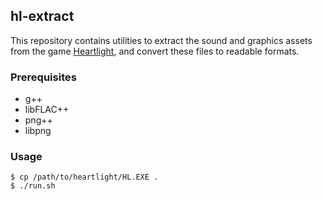 ## hl-extract

This repository contains utilities to extract the sound and graphics assets from the game [Heartlight](https://en.wikipedia.org/wiki/Heartlight_(video_game)), and convert these files to readable formats.

### Prerequisites

* g++
* libFLAC++
* png++
* libpng

### Usage

````
$ cp /path/to/heartlight/HL.EXE .
$ ./run.sh
````
